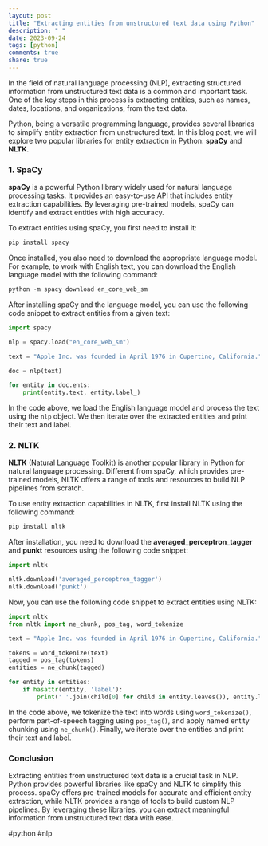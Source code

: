 ```yaml
---
layout: post
title: "Extracting entities from unstructured text data using Python"
description: " "
date: 2023-09-24
tags: [python]
comments: true
share: true
---
```


In the field of natural language processing (NLP), extracting structured information from unstructured text data is a common and important task. One of the key steps in this process is extracting entities, such as names, dates, locations, and organizations, from the text data.

Python, being a versatile programming language, provides several libraries to simplify entity extraction from unstructured text. In this blog post, we will explore two popular libraries for entity extraction in Python: **spaCy** and **NLTK**.

### 1. SpaCy

**spaCy** is a powerful Python library widely used for natural language processing tasks. It provides an easy-to-use API that includes entity extraction capabilities. By leveraging pre-trained models, spaCy can identify and extract entities with high accuracy.

To extract entities using spaCy, you first need to install it:

```python
pip install spacy
```

Once installed, you also need to download the appropriate language model. For example, to work with English text, you can download the English language model with the following command:

```python
python -m spacy download en_core_web_sm
```

After installing spaCy and the language model, you can use the following code snippet to extract entities from a given text:

```python
import spacy

nlp = spacy.load("en_core_web_sm")

text = "Apple Inc. was founded in April 1976 in Cupertino, California."

doc = nlp(text)

for entity in doc.ents:
    print(entity.text, entity.label_)
```

In the code above, we load the English language model and process the text using the `nlp` object. We then iterate over the extracted entities and print their text and label.

### 2. NLTK

**NLTK** (Natural Language Toolkit) is another popular library in Python for natural language processing. Different from spaCy, which provides pre-trained models, NLTK offers a range of tools and resources to build NLP pipelines from scratch.

To use entity extraction capabilities in NLTK, first install NLTK using the following command:

```python
pip install nltk
```

After installation, you need to download the **averaged_perceptron_tagger** and **punkt** resources using the following code snippet:

```python
import nltk

nltk.download('averaged_perceptron_tagger')
nltk.download('punkt')
```

Now, you can use the following code snippet to extract entities using NLTK:

```python
import nltk
from nltk import ne_chunk, pos_tag, word_tokenize

text = "Apple Inc. was founded in April 1976 in Cupertino, California."

tokens = word_tokenize(text)
tagged = pos_tag(tokens)
entities = ne_chunk(tagged)

for entity in entities:
    if hasattr(entity, 'label'):
        print(' '.join(child[0] for child in entity.leaves()), entity.label())
```

In the code above, we tokenize the text into words using `word_tokenize()`, perform part-of-speech tagging using `pos_tag()`, and apply named entity chunking using `ne_chunk()`. Finally, we iterate over the entities and print their text and label.

### Conclusion

Extracting entities from unstructured text data is a crucial task in NLP. Python provides powerful libraries like spaCy and NLTK to simplify this process. spaCy offers pre-trained models for accurate and efficient entity extraction, while NLTK provides a range of tools to build custom NLP pipelines. By leveraging these libraries, you can extract meaningful information from unstructured text data with ease.

#python #nlp